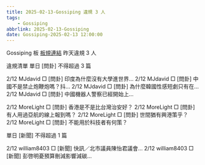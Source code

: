 ```yaml
---
title: 2025-02-13-Gossiping 違規 3 人
tags:
    - Gossiping
abbrlink: 2025-02-13-Gossiping
date: Gossiping-2025-02-13 12:00:00
---
```

Gossiping 板 [板規連結](https://www.ptt.cc/bbs/Gossiping/M.1637425085.A.07D.html)
昨天違規 3 人
<!-- more -->

違規清單
單日 [問卦] 不得超過 3 篇

2/12 MJdavid □ [問卦] 印度為什麼沒有大學進世界…
2/12 MJdavid □ [問卦] 中國不是禁止炮鞭炮嗎？抖…
2/12 MJdavid □ [問卦] 為什麼韓國性感短劇只有在…
2/12 MJdavid □ [問卦] 中國機器人警察已經開始上…

2/12 MoreLight □ [問卦] 香港是不是比台灣治安好？
2/12 MoreLight □ [問卦] 有人用過亞航的線上報到嗎？
2/12 MoreLight □ [問卦] 世間猶有興港策乎？
2/12 MoreLight □ [問卦] 不能用於科技者有何策？

單日 [新聞] 不得超過 1 篇

2/12 william8403 □ [新聞] 快訊／北市議員陳怡君議會…
2/12 william8403 □ [新聞] 彭啓明憂預算刪減影響減碳…